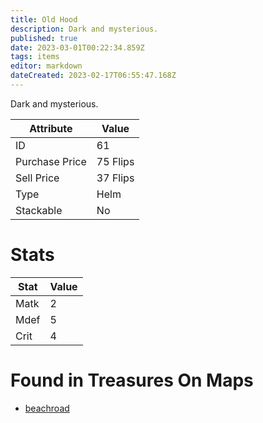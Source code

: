 ```yaml
---
title: Old Hood
description: Dark and mysterious.
published: true
date: 2023-03-01T00:22:34.859Z
tags: items
editor: markdown
dateCreated: 2023-02-17T06:55:47.168Z
---
```


Dark and mysterious.

|Attribute|Value|
|-|-|
|ID|61|
|Purchase Price|75 Flips|
|Sell Price|37 Flips|
|Type|Helm|
|Stackable|No|

# Stats
|Stat|Value|
|-|-|
|Matk|2|
|Mdef|5|
|Crit|4|

# Found in Treasures On Maps
 * [beachroad](/maps/beachroad)